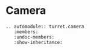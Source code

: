 # Camera


```{eval-rst}
.. automodule:: turret.camera
   :members:
   :undoc-members:
   :show-inheritance:
``` 